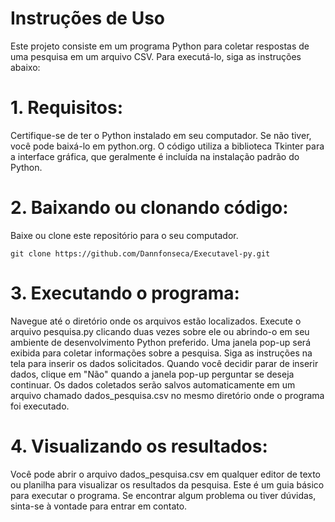 # Instruções de Uso

Este projeto consiste em um programa Python para coletar respostas de uma pesquisa em um arquivo CSV. Para executá-lo, siga as instruções abaixo:

# 1. Requisitos:

Certifique-se de ter o Python instalado em seu computador. Se não tiver, você pode baixá-lo em python.org.
O código utiliza a biblioteca Tkinter para a interface gráfica, que geralmente é incluída na instalação padrão do Python.

# 2. Baixando ou clonando código:

Baixe ou clone este repositório para o seu computador.

`git clone https://github.com/Dannfonseca/Executavel-py.git`

# 3. Executando o programa:

Navegue até o diretório onde os arquivos estão localizados.
Execute o arquivo pesquisa.py clicando duas vezes sobre ele ou abrindo-o em seu ambiente de desenvolvimento Python preferido.
Uma janela pop-up será exibida para coletar informações sobre a pesquisa. Siga as instruções na tela para inserir os dados solicitados.
Quando você decidir parar de inserir dados, clique em "Não" quando a janela pop-up perguntar se deseja continuar.
Os dados coletados serão salvos automaticamente em um arquivo chamado dados_pesquisa.csv no mesmo diretório onde o programa foi executado.

# 4. Visualizando os resultados:

Você pode abrir o arquivo dados_pesquisa.csv em qualquer editor de texto ou planilha para visualizar os resultados da pesquisa.
Este é um guia básico para executar o programa. Se encontrar algum problema ou tiver dúvidas, sinta-se à vontade para entrar em contato.
